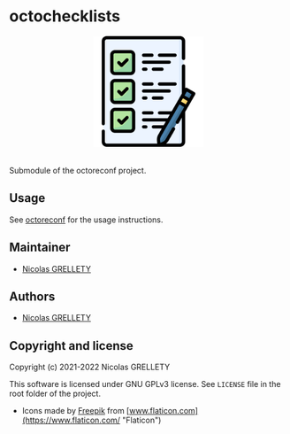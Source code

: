 # octochecklists

<p align="center">
  <img width="200" height="200" src="ressources/logo.png">
  <br/><br/>
</p>

Submodule of the octoreconf project.

## Usage

See [octoreconf](https://github.com/Nillyr/octoreconf "octoreconf") for the usage instructions.

## Maintainer

- [Nicolas GRELLETY](https://github.com/Nillyr)

## Authors

- [Nicolas GRELLETY](https://github.com/Nillyr)

## Copyright and license

Copyright (c) 2021-2022 Nicolas GRELLETY

This software is licensed under GNU GPLv3 license. See `LICENSE` file in the root folder of the project.

- Icons made by [Freepik](https://www.freepik.com "Freepik") from [www.flaticon.com](https://www.flaticon.com/ "Flaticon")
